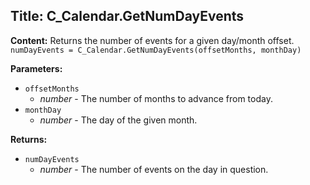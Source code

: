 ## Title: C_Calendar.GetNumDayEvents

**Content:**
Returns the number of events for a given day/month offset.
`numDayEvents = C_Calendar.GetNumDayEvents(offsetMonths, monthDay)`

**Parameters:**
- `offsetMonths`
  - *number* - The number of months to advance from today.
- `monthDay`
  - *number* - The day of the given month.

**Returns:**
- `numDayEvents`
  - *number* - The number of events on the day in question.